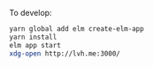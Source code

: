 
To develop:

```bash
yarn global add elm create-elm-app
yarn install
elm app start
xdg-open http://lvh.me:3000/
```
